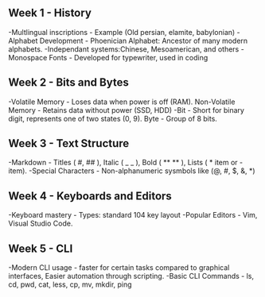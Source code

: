 ## Week 1 - History
-Multlingual inscriptions - Example (Old persian, elamite, babylonian)
-Alphabet Development - Phoenician Alphabet: Ancestor of many modern alphabets. -Independant systems:Chinese, Mesoamerican, and others
-Monospace Fonts - Developed for typewriter, used in coding
## Week 2 - Bits and Bytes
-Volatile Memory - Loses data when power is off (RAM). Non-Volatile Memory - Retains data without power (SSD, HDD)
-Bit - Short for binary digit, represents one of two states (0, 9). Byte - Group of 8 bits.
## Week 3 - Text Structure
-Markdown - Titles ( #, ## ), Italic ( _ _ ), Bold ( ** ** ), Lists  ( * item or - item).
-Special Characters - Non-alphanumeric sysmbols like (@, #, $, &, *)
## Week 4 - Keyboards and Editors
-Keyboard mastery - Types: standard 104 key layout 
-Popular Editors - Vim, Visual Studio Code.
## Week 5 - CLI
-Modern CLI usage - faster for certain tasks compared to graphical interfaces, Easier automation through scripting.
-Basic CLI Commands - ls, cd, pwd, cat, less, cp, mv, mkdir, ping
